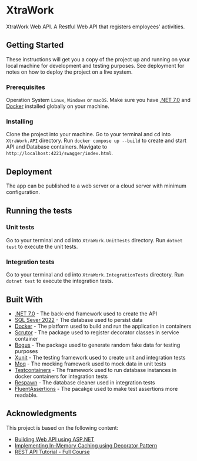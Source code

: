# XtraWork

XtraWork Web API. A Restful Web API that registers employees' activities.


## Getting Started

These instructions will get you a copy of the project up and running on your local machine for development and testing purposes. See deployment for notes on how to deploy the project on a live system.


### Prerequisites

Operation System `Linux`, `Windows` or `macOS`. Make sure you have [.NET 7.0](https://dotnet.microsoft.com/download) and [Docker](https://docs.docker.com/engine/install/)  installed globally on your machine.


### Installing

Clone the project into your machine. Go to your terminal and cd into `XtraWork.API` directory. Run `docker compose up --build` to create and start API and Database containers. Navigate to `http://localhost:4221/swagger/index.html`.


## Deployment

The app can be published to a web server or a cloud server with minimum configuration.


## Running the tests

### Unit tests

Go to your terminal and cd into `XtraWork.UnitTests` directory. Run `dotnet test` to execute the unit tests.

### Integration tests

Go to your terminal and cd into `XtraWork.IntegrationTests` directory. Run `dotnet test` to execute the integration tests.


## Built With

* [.NET 7.0](https://dotnet.microsoft.com/) - The back-end framework used to create the API
* [SQL Sever 2022](https://www.microsoft.com/pt-br/sql-server/sql-server-2022) - The database used to persist data
* [Docker](https://www.docker.com/) - The platform used to build and run the application in containers
* [Scrutor](https://github.com/khellang/Scrutor) - The package used to register decorator classes in service container
* [Bogus](https://github.com/bchavez/Bogus) - The package used to generate random fake data for testing purposes
* [Xunit](https://xunit.net/) - The testing framework used to create unit and integration tests
* [Moq](https://moq.github.io/moq/) - The mocking framework used to mock data in unit tests
* [Testcontainers](https://testcontainers.com/) - The framework used to run database instances in docker containers for integration tests
* [Respawn](https://github.com/jbogard/Respawn) - The database cleaner used in integration tests
* [FluentAssertions](https://fluentassertions.com/) - The pacakge used to make test assertions more readable. 


## Acknowledgments

This project is based on the following content:
* [Building Web API using ASP.NET](https://juldhais.net/building-web-api-using-asp-net-core-for-dummies-3e0c59881432)
* [Implementing In-Memory Caching using Decorator Pattern](https://juldhais.net/implementing-in-memory-caching-using-decorator-pattern-in-asp-net-core-10f84dcae70b)
* [REST API Tutorial - Full Course](https://www.youtube.com/playlist?list=PLUOequmGnXxOgmSDWU7Tl6iQTsOtyjtwU)
